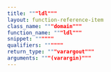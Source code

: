 ```yaml
---
title: """ldl"""
layout: function-reference-item
class_name: """domain"""
function_name: """ldl"""
snippet: """"""
qualifiers: """"""
return_type: """varargout"""
arguments: """(varargin)"""
---
```


